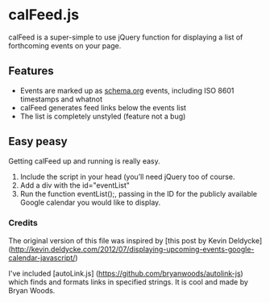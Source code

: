 # calFeed.js

calFeed is a super-simple to use jQuery function for displaying a list of forthcoming events on your page.

## Features

* Events are marked up as [schema.org](http://schema.org) events, including ISO 8601 timestamps and whatnot
* calFeed generates feed links below the events list
* The list is completely unstyled (feature not a bug)

## Easy peasy

Getting calFeed up and running is really easy.

1. Include the script in your head (you’ll need jQuery too of course.
2. Add a div with the id="eventList"
3. Run the function eventList();, passing in the ID for the publicly available Google calendar you would like to display.

### Credits

The original version of this file was inspired by [this post by Kevin Deldycke] (http://kevin.deldycke.com/2012/07/displaying-upcoming-events-google-calendar-javascript/)

I've included [autoLink.js] (https://github.com/bryanwoods/autolink-js) which finds and formats links in specified strings. It is cool and made by Bryan Woods.
